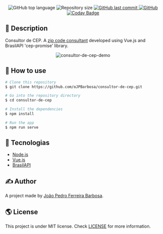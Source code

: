 <p align="center">
  <img alt="GitHub top language" src="https://img.shields.io/github/languages/top/oJPBarbosa/consultor-de-cep.svg">

  <img alt="Repository size" src="https://img.shields.io/github/repo-size/oJPBarbosa/consultor-de-cep.svg">

  <a href="https://github.com/oJPBarbosa/consultor-de-cep/commits/master">
    <img alt="GitHub last commit" src="https://img.shields.io/github/last-commit/oJPBarbosa/consultor-de-cep.svg">
  </a>

  <a href="https://github.com/oJPBarbosa/consultor-de-cep/blob/main/LICENSE">
    <img alt="GitHub" src="https://img.shields.io/github/license/oJPBarbosa/consultor-de-cep.svg">
  </a>
  
  <a href="https://www.codacy.com/gh/oJPBarbosa/consultor-de-cep/dashboard?utm_source=github.com&amp;utm_medium=referral&amp;utm_content=oJPBarbosa/consultor-de-cep&amp;utm_campaign=Badge_Grade">
    <img alt="Coday Badge" src="https://app.codacy.com/project/badge/Grade/70d423184df84f4a8bffeb9ac7f4bd48">
  </a>
</p>

## 🎯 Description
Consultor de CEP. A <a href="https://consultor-de-cep.vercel.app/" target="_blank" rel="noreferrer">zip code consultant</a> developed using Vue.js and BrasilAPI 'cep-promise' library.
<p align="center">
  <img alt="consultor-de-cep-demo" src="https://user-images.githubusercontent.com/79005271/137407394-b3d444d9-5fd2-4ee2-93f4-8365f58c43f4.png">
</p>

## 🙋 How to use

```bash
# Clone this repository
$ git clone https://github.com/oJPBarbosa/consultor-de-cep.git

# Go into the repository directory
$ cd consultor-de-cep

# Install the dependencies
$ npm install

# Run the app
$ npm run serve
```

## :rocket: Tecnologias

- [Node.js](https://nodejs.org/)
- [Vue.js](https://vuejs.org/)
- [BrasilAPI](https://github.com/BrasilAPI/)

## ✍️ Author
A project made by [João Pedro Ferreira Barbosa](https://github.com/oJPBarbosa).

## 🌎 License
This project is under MIT license. Check [LICENSE](https://github.com/oJPBarbosa/consultor-de-cep/blob/main/LICENSE) for more information.
